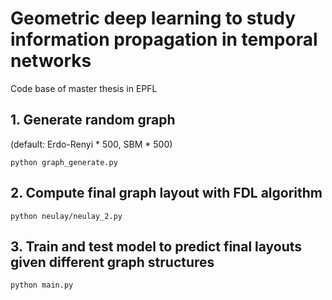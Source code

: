# Geometric deep learning to study information propagation in temporal networks
Code base of master thesis in EPFL
## 1. Generate random graph 
(default: Erdo-Renyi * 500, SBM * 500)

```shell
python graph_generate.py
```

## 2. Compute final graph layout with FDL algorithm

```shell
python neulay/neulay_2.py
```

## 3. Train and test model to predict final layouts given different graph structures

```shell
python main.py
```